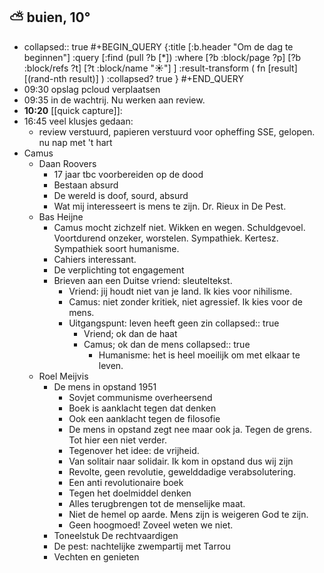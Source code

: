 ## ⛅ buien, 10°
- collapsed:: true
  #+BEGIN_QUERY 
  {:title [:b.header "Om de dag te beginnen"]
   :query [:find (pull ?b [*])
     :where 
       [?b :block/page ?p]
       [?b :block/refs ?t]
       [?t :block/name "☀️"]
   ]
   :result-transform ( fn [result] [(rand-nth result)] )
   :collapsed? true
  }
  #+END_QUERY
- 09:30 opslag pcloud verplaatsen
- 09:35 in de wachtrij. Nu werken aan review.
- **10:20** [[quick capture]]:
- 16:45 veel klusjes gedaan:
	- review verstuurd, papieren verstuurd voor opheffing SSE, gelopen. nu nap met 't hart
- Camus
	- Daan Roovers
		- 17 jaar tbc voorbereiden op de dood
		- Bestaan absurd
		- De wereld is doof, sourd, absurd
		- Wat mij interesseert is mens te zijn. Dr. Rieux in De Pest.
	- Bas Heijne
		- Camus mocht zichzelf niet. Wikken en wegen. Schuldgevoel. Voortdurend onzeker, worstelen. Sympathiek. Kertesz. Sympathiek soort humanisme.
		- Cahiers interessant.
		- De verplichting tot engagement
		- Brieven aan een Duitse vriend: sleuteltekst.
			- Vriend: jij houdt niet van je land. Ik kies voor nihilisme.
			- Camus: niet zonder kritiek, niet agressief. Ik kies voor de mens.
			- Uitgangspunt: leven heeft geen zin
			  collapsed:: true
				- Vriend; ok dan de haat
				- Camus; ok dan de mens
				  collapsed:: true
					- Humanisme: het is heel moeilijk om met elkaar te leven.
	- Roel Meijvis
		- De mens in opstand 1951
			- Sovjet communisme overheersend
			- Boek is aanklacht tegen dat denken
			- Ook een aanklacht tegen de filosofie
			- De mens in opstand zegt nee maar ook ja. Tegen de grens. Tot hier een niet verder.
			- Tegenover het idee: de vrijheid.
			- Van solitair naar solidair. Ik kom in opstand dus wij zijn
			- Revolte, geen revolutie, gewelddadige verabsolutering.
			- Een anti revolutionaire boek
			- Tegen het doelmiddel denken
			- Alles terugbrengen tot de menselijke maat.
			- Niet de hemel op aarde. Mens zijn is weigeren God te zijn.
			- Geen hoogmoed! Zoveel weten we niet.
		- Toneelstuk De rechtvaardigen
		- De pest: nachtelijke zwempartij met Tarrou
		- Vechten en genieten